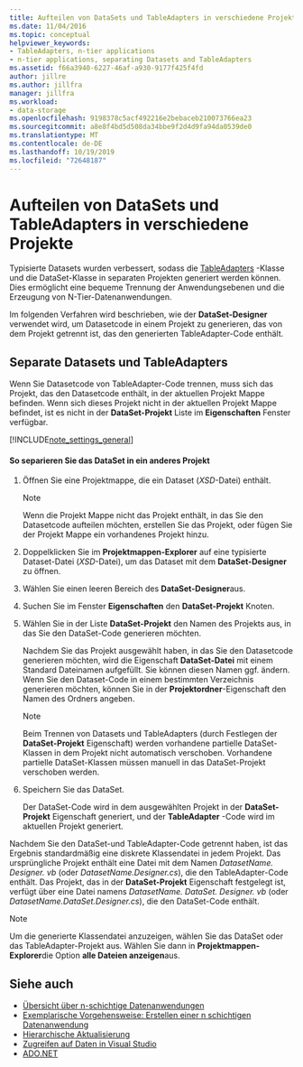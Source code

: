 ```yaml
---
title: Aufteilen von DataSets und TableAdapters in verschiedene Projekte
ms.date: 11/04/2016
ms.topic: conceptual
helpviewer_keywords:
- TableAdapters, n-tier applications
- n-tier applications, separating Datasets and TableAdapters
ms.assetid: f66a3940-6227-46af-a930-9177f425f4fd
author: jillre
ms.author: jillfra
manager: jillfra
ms.workload:
- data-storage
ms.openlocfilehash: 9198378c5acf492216e2bebaceb210073766ea23
ms.sourcegitcommit: a8e8f4bd5d508da34bbe9f2d4d9fa94da0539de0
ms.translationtype: MT
ms.contentlocale: de-DE
ms.lasthandoff: 10/19/2019
ms.locfileid: "72648187"
---
```

# <a name="separate-datasets-and-tableadapters-into-different-projects"></a>Aufteilen von DataSets und TableAdapters in verschiedene Projekte
Typisierte Datasets wurden verbessert, sodass die [TableAdapters](create-and-configure-tableadapters.md) -Klasse und die DataSet-Klasse in separaten Projekten generiert werden können. Dies ermöglicht eine bequeme Trennung der Anwendungsebenen und die Erzeugung von N-Tier-Datenanwendungen.

Im folgenden Verfahren wird beschrieben, wie der **DataSet-Designer** verwendet wird, um Datasetcode in einem Projekt zu generieren, das von dem Projekt getrennt ist, das den generierten TableAdapter-Code enthält.

## <a name="separate-datasets-and-tableadapters"></a>Separate Datasets und TableAdapters
Wenn Sie Datasetcode von TableAdapter-Code trennen, muss sich das Projekt, das den Datasetcode enthält, in der aktuellen Projekt Mappe befinden. Wenn sich dieses Projekt nicht in der aktuellen Projekt Mappe befindet, ist es nicht in der **DataSet-Projekt** Liste im **Eigenschaften** Fenster verfügbar.

[!INCLUDE[note_settings_general](../data-tools/includes/note_settings_general_md.md)]

#### <a name="to-separate-the-dataset-into-a-different-project"></a>So separieren Sie das DataSet in ein anderes Projekt

1. Öffnen Sie eine Projektmappe, die ein Dataset (*XSD*-Datei) enthält.

    > [!NOTE]
    > Wenn die Projekt Mappe nicht das Projekt enthält, in das Sie den Datasetcode aufteilen möchten, erstellen Sie das Projekt, oder fügen Sie der Projekt Mappe ein vorhandenes Projekt hinzu.

2. Doppelklicken Sie im **Projektmappen-Explorer** auf eine typisierte Dataset-Datei (*XSD*-Datei), um das Dataset mit dem **DataSet-Designer** zu öffnen.

3. Wählen Sie einen leeren Bereich des **DataSet-Designer**aus.

4. Suchen Sie im Fenster **Eigenschaften** den **DataSet-Projekt** Knoten.

5. Wählen Sie in der Liste **DataSet-Projekt** den Namen des Projekts aus, in das Sie den DataSet-Code generieren möchten.

     Nachdem Sie das Projekt ausgewählt haben, in das Sie den Datasetcode generieren möchten, wird die Eigenschaft **DataSet-Datei** mit einem Standard Dateinamen aufgefüllt. Sie können diesen Namen ggf. ändern. Wenn Sie den Dataset-Code in einem bestimmten Verzeichnis generieren möchten, können Sie in der **Projektordner**-Eigenschaft den Namen des Ordners angeben.

    > [!NOTE]
    > Beim Trennen von Datasets und TableAdapters (durch Festlegen der **DataSet-Projekt** Eigenschaft) werden vorhandene partielle DataSet-Klassen in dem Projekt nicht automatisch verschoben. Vorhandene partielle DataSet-Klassen müssen manuell in das DataSet-Projekt verschoben werden.

6. Speichern Sie das DataSet.

     Der DataSet-Code wird in dem ausgewählten Projekt in der **DataSet-Projekt** Eigenschaft generiert, und der **TableAdapter** -Code wird im aktuellen Projekt generiert.

Nachdem Sie den DataSet-und TableAdapter-Code getrennt haben, ist das Ergebnis standardmäßig eine diskrete Klassendatei in jedem Projekt. Das ursprüngliche Projekt enthält eine Datei mit dem Namen *DatasetName. Designer. vb* (oder *DatasetName.Designer.cs*), die den TableAdapter-Code enthält. Das Projekt, das in der **DataSet-Projekt** Eigenschaft festgelegt ist, verfügt über eine Datei namens *DatasetName. DataSet. Designer. vb* (oder *DatasetName.DataSet.Designer.cs*), die den DataSet-Code enthält.

> [!NOTE]
> Um die generierte Klassendatei anzuzeigen, wählen Sie das DataSet oder das TableAdapter-Projekt aus. Wählen Sie dann in **Projektmappen-Explorer**die Option **alle Dateien anzeigen**aus.

## <a name="see-also"></a>Siehe auch

- [Übersicht über n-schichtige Datenanwendungen](../data-tools/n-tier-data-applications-overview.md)
- [Exemplarische Vorgehensweise: Erstellen einer n schichtigen Datenanwendung](../data-tools/walkthrough-creating-an-n-tier-data-application.md)
- [Hierarchische Aktualisierung](../data-tools/hierarchical-update.md)
- [Zugreifen auf Daten in Visual Studio](../data-tools/accessing-data-in-visual-studio.md)
- [ADO.NET](/dotnet/framework/data/adonet/index)